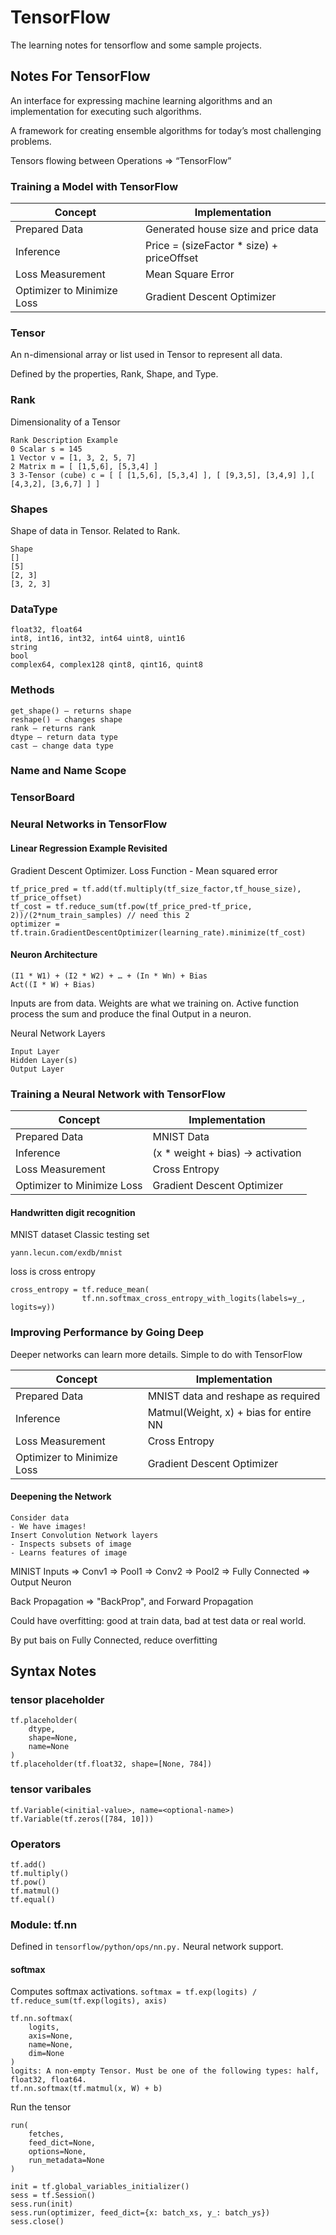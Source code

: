 # TensorFlow
The learning notes for tensorflow and some sample projects.
## Notes For TensorFlow
An interface for expressing machine learning algorithms and an implementation for executing such algorithms.

A framework for creating ensemble algorithms for today’s most challenging problems.

Tensors flowing between Operations => “TensorFlow”

### Training a Model with TensorFlow
|Concept|Implementation|
|---|---|
|Prepared Data|Generated house size and price data|
|Inference|Price = (sizeFactor * size) + priceOffset|
|Loss Measurement|Mean Square Error|
|Optimizer to Minimize Loss|Gradient Descent Optimizer|

### Tensor
An n-dimensional array or list used in Tensor to represent all data.

Defined by the properties, Rank, Shape, and Type.

### Rank
Dimensionality of a Tensor
```
Rank Description Example
0 Scalar s = 145
1 Vector v = [1, 3, 2, 5, 7]
2 Matrix m = [ [1,5,6], [5,3,4] ]
3 3-Tensor (cube) c = [ [ [1,5,6], [5,3,4] ], [ [9,3,5], [3,4,9] ],[ [4,3,2], [3,6,7] ] ]
```
### Shapes
Shape of data in Tensor. Related to Rank.
```
Shape
[]
[5]
[2, 3]
[3, 2, 3]
```

### DataType
```
float32, float64
int8, int16, int32, int64 uint8, uint16
string
bool
complex64, complex128 qint8, qint16, quint8
```

### Methods
```
get_shape() – returns shape 
reshape() – changes shape 
rank – returns rank
dtype – return data type 
cast – change data type
```

### Name and Name Scope

### TensorBoard

### Neural Networks in TensorFlow
#### Linear Regression Example Revisited
Gradient Descent Optimizer. Loss Function - Mean squared error
```
tf_price_pred = tf.add(tf.multiply(tf_size_factor,tf_house_size), tf_price_offset)
tf_cost = tf.reduce_sum(tf.pow(tf_price_pred-tf_price, 2))/(2*num_train_samples) // need this 2
optimizer = tf.train.GradientDescentOptimizer(learning_rate).minimize(tf_cost)
```

#### Neuron Architecture
```
(I1 * W1) + (I2 * W2) + … + (In * Wn) + Bias
Act((I * W) + Bias)
```
Inputs are from data. Weights are what we training on. Active function process the sum and produce the final Output in a neuron.

Neural Network Layers
```
Input Layer
Hidden Layer(s) 
Output Layer
```

### Training a Neural Network with TensorFlow
|Concept|Implementation|
|---|---|
|Prepared Data|MNIST Data|
|Inference|(x * weight + bias) -> activation|
|Loss Measurement|Cross Entropy|
|Optimizer to Minimize Loss|Gradient Descent Optimizer|

#### Handwritten digit recognition
MNIST dataset Classic testing set
```
yann.lecun.com/exdb/mnist
```

loss is cross entropy
```
cross_entropy = tf.reduce_mean(
                tf.nn.softmax_cross_entropy_with_logits(labels=y_, logits=y))
```

### Improving Performance by Going Deep
Deeper networks can learn more details. Simple to do with TensorFlow

|Concept|Implementation|
|---|---|
|Prepared Data|MNIST data and reshape as required|
|Inference|Matmul(Weight, x) + bias for entire NN|
|Loss Measurement|Cross Entropy|
|Optimizer to Minimize Loss|Gradient Descent Optimizer|

#### Deepening the Network
```
Consider data
- We have images!
Insert Convolution Network layers
- Inspects subsets of image
- Learns features of image
```

MINIST Inputs => Conv1 => Pool1 => Conv2 => Pool2 => Fully Connected => Output Neuron

Back Propagation => "BackProp",  and Forward Propagation

Could have overfitting: good at train data, bad at test data or real world.

By put bais on Fully Connected, reduce overfitting

## Syntax Notes
### tensor placeholder
```
tf.placeholder(
    dtype,
    shape=None,
    name=None
)
tf.placeholder(tf.float32, shape=[None, 784])
```
### tensor varibales
```
tf.Variable(<initial-value>, name=<optional-name>)
tf.Variable(tf.zeros([784, 10]))
```

### Operators
```
tf.add()
tf.multiply()
tf.pow()
tf.matmul()
tf.equal()
```

### Module: tf.nn 
Defined in ```tensorflow/python/ops/nn.py.``` Neural network support.

#### softmax
Computes softmax activations. ```softmax = tf.exp(logits) / tf.reduce_sum(tf.exp(logits), axis)```
```
tf.nn.softmax(
    logits,
    axis=None,
    name=None,
    dim=None
)
logits: A non-empty Tensor. Must be one of the following types: half, float32, float64.
tf.nn.softmax(tf.matmul(x, W) + b)
```

Run the tensor
```
run(
    fetches,
    feed_dict=None,
    options=None,
    run_metadata=None
)

```
```
init = tf.global_variables_initializer()
sess = tf.Session()
sess.run(init)
sess.run(optimizer, feed_dict={x: batch_xs, y_: batch_ys})
sess.close()
```
